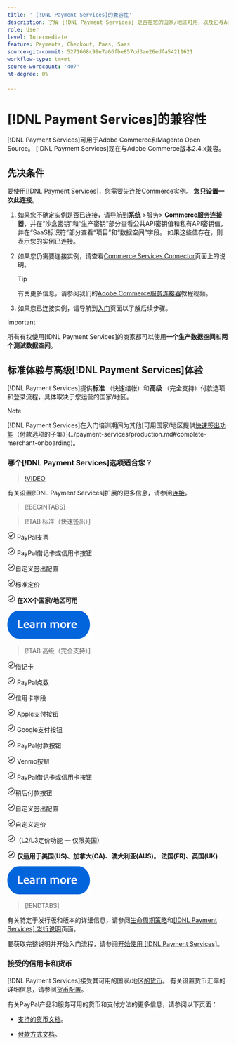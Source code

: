 ```yaml
---
title: ' [!DNL Payment Services]的兼容性'
description: 了解 [!DNL Payment Services] 是否在您的国家/地区可用，以及它与Adobe Commerce版本是否兼容。
role: User
level: Intermediate
feature: Payments, Checkout, Paas, Saas
source-git-commit: 5271668c99e7a66fbe857cd3ae26edfa54211621
workflow-type: tm+mt
source-wordcount: '407'
ht-degree: 0%

---
```



# [!DNL Payment Services]的兼容性

[!DNL Payment Services]可用于Adobe Commerce和Magento Open Source。 [!DNL Payment Services]现在与Adobe Commerce版本2.4.x兼容。

## 先决条件

要使用[!DNL Payment Services]，您需要先连接Commerce实例。 **您只设置一次此连接**。

1. 如果您不确定实例是否已连接，请导航到&#x200B;**系统** >服务> **Commerce服务连接器**，并在“沙盒密钥”和“生产密钥”部分查看公共API密钥值和私有API密钥值，并在“SaaS标识符”部分查看“项目”和“数据空间”字段。 如果这些值存在，则表示您的实例已连接。

1. 如果您仍需要连接实例，请查看[Commerce Services Connector](../landing/saas.md)页面上的说明。

   >[!TIP]
   >
   > 有关更多信息，请参阅我们的[Adobe Commerce服务连接器](https://experienceleague.adobe.com/en/docs/commerce-learn/tutorials/admin/adobe-commerce-services/configure-adobe-commerce-services-connector)教程视频。

1. 如果您已连接实例，请导航到[入门](onboard.md)页面以了解后续步骤。

>[!IMPORTANT]
>
> 所有有权使用[!DNL Payment Services]的商家都可以使用&#x200B;**一个生产数据空间**&#x200B;和&#x200B;**两个测试数据空间**。

## 标准体验与高级[!DNL Payment Services]体验

[!DNL Payment Services]提供&#x200B;**标准** （快速结帐）和&#x200B;**高级** （完全支持）付款选项和登录流程，具体取决于您运营的国家/地区。

>[!NOTE]
>
> [!DNL Payment Services]在入门培训期间为其他[可用国家/地区提供[快速签出功能](../payment-services/payments-options.md)（付款选项的子集）](../payment-services/production.md#complete-merchant-onboarding)。

### 哪个[!DNL Payment Services]选项适合您？

>[!VIDEO](https://video.tv.adobe.com/v/3447811)

有关设置[!DNL Payment Services]扩展的更多信息，请参阅[连接](connect.md)。

>[!BEGINTABS]

>[!TAB 标准（快速签出）]

![支票](assets/icon-check.png) PayPal支票

![支票](assets/icon-check.png) PayPal借记卡或信用卡按钮

![检查](assets/icon-check.png)自定义签出配置

![检查](assets/icon-check.png)标准定价

![检查](assets/icon-check.png) **在XX个国家/地区可用**

[![了解详情](assets/learn-more-button.svg)](onboard.md)

>[!TAB 高级（完全支持）]

![支票](assets/icon-check.png)借记卡

![支票](assets/icon-check.png) PayPal点数

![检查](assets/icon-check.png)信用卡字段

![支票](assets/icon-check.png) Apple支付按钮

![支票](assets/icon-check.png) Google支付按钮

![支票](assets/icon-check.png) PayPal付款按钮

![选中](assets/icon-check.png) Venmo按钮

![支票](assets/icon-check.png) PayPal借记卡或信用卡按钮

![支票](assets/icon-check.png)稍后付款按钮

![检查](assets/icon-check.png)自定义签出配置

![检查](assets/icon-check.png)自定义定价

![检查](assets/icon-check.png)（L2/L3定价功能 — 仅限美国）

![check](assets/icon-check.png) **仅适用于美国(US)、加拿大(CA)、澳大利亚(AUS)。 法国(FR)、英国(UK)**

[![了解详情](assets/learn-more-button.svg)](onboard.md)

>[!ENDTABS]

有关特定于发行版和版本的详细信息，请参阅[生命周期策略](https://experienceleague.adobe.com/docs/commerce-operations/release/planning/lifecycle-policy.html)和[[!DNL Payment Services] 发行说明](release-notes.md)页面。

要获取完整说明并开始入门流程，请参阅[开始使用 [!DNL Payment Services]](onboard.md)。

### 接受的信用卡和货币

[!DNL Payment Services]接受其可用的国家/地区[的货币](#availability)。 有关设置货币汇率的详细信息，请参阅[货币配置](https://experienceleague.adobe.com/docs/commerce-admin/stores-sales/site-store/currency/currency-configuration.html)。

有关PayPal产品和服务可用的货币和支付方法的更多信息，请参阅以下页面：

* [支持的货币文档](https://developer.paypal.com/docs/reports/reference/paypal-supported-currencies/)。

* [付款方式文档](https://developer.paypal.com/docs/checkout/payment-methods/)。
